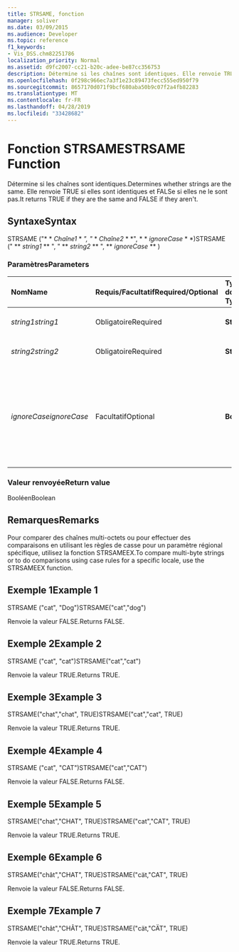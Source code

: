 ```yaml
---
title: STRSAME, fonction
manager: soliver
ms.date: 03/09/2015
ms.audience: Developer
ms.topic: reference
f1_keywords:
- Vis_DSS.chm82251786
localization_priority: Normal
ms.assetid: d9fc2007-cc21-b20c-adee-be87cc356753
description: Détermine si les chaînes sont identiques. Elle renvoie TRUE si elles sont identiques et FALSe si elles ne le sont pas.
ms.openlocfilehash: 0f298c966ec7a3f1e23c89473fecc555ed950f79
ms.sourcegitcommit: 8657170d071f9bcf680aba50b9c07f2a4fb82283
ms.translationtype: MT
ms.contentlocale: fr-FR
ms.lasthandoff: 04/28/2019
ms.locfileid: "33428682"
---
```

# <a name="strsame-function"></a><span data-ttu-id="ad32f-104">Fonction STRSAME</span><span class="sxs-lookup"><span data-stu-id="ad32f-104">STRSAME Function</span></span>

<span data-ttu-id="ad32f-105">Détermine si les chaînes sont identiques.</span><span class="sxs-lookup"><span data-stu-id="ad32f-105">Determines whether strings are the same.</span></span> <span data-ttu-id="ad32f-106">Elle renvoie TRUE si elles sont identiques et FALSe si elles ne le sont pas.</span><span class="sxs-lookup"><span data-stu-id="ad32f-106">It returns TRUE if they are the same and FALSE if they aren't.</span></span> 
  
## <a name="syntax"></a><span data-ttu-id="ad32f-107">Syntaxe</span><span class="sxs-lookup"><span data-stu-id="ad32f-107">Syntax</span></span>

<span data-ttu-id="ad32f-108">STRSAME ("\* \* *Chaîne1* \* *", "* \* *Chaîne2* \* \*", \* \* *ignoreCase* \* \*)</span><span class="sxs-lookup"><span data-stu-id="ad32f-108">STRSAME (" \*\* *string1* \*\* ", " \*\* *string2* \*\* ", \*\* *ignoreCase* \*\* )</span></span> 
  
### <a name="parameters"></a><span data-ttu-id="ad32f-109">Paramètres</span><span class="sxs-lookup"><span data-stu-id="ad32f-109">Parameters</span></span>

|<span data-ttu-id="ad32f-110">**Nom**</span><span class="sxs-lookup"><span data-stu-id="ad32f-110">**Name**</span></span>|<span data-ttu-id="ad32f-111">**Requis/Facultatif**</span><span class="sxs-lookup"><span data-stu-id="ad32f-111">**Required/Optional**</span></span>|<span data-ttu-id="ad32f-112">**Type de données**</span><span class="sxs-lookup"><span data-stu-id="ad32f-112">**Data Type**</span></span>|<span data-ttu-id="ad32f-113">**Description**</span><span class="sxs-lookup"><span data-stu-id="ad32f-113">**Description**</span></span>|
|:-----|:-----|:-----|:-----|
| <span data-ttu-id="ad32f-114">_string1_</span><span class="sxs-lookup"><span data-stu-id="ad32f-114">_string1_</span></span> <br/> |<span data-ttu-id="ad32f-115">Obligatoire</span><span class="sxs-lookup"><span data-stu-id="ad32f-115">Required</span></span>  <br/> |<span data-ttu-id="ad32f-116">**String**</span><span class="sxs-lookup"><span data-stu-id="ad32f-116">**String**</span></span> <br/> |<span data-ttu-id="ad32f-117">Première chaîne à comparer.</span><span class="sxs-lookup"><span data-stu-id="ad32f-117">The first string to compare.</span></span>  <br/> |
| <span data-ttu-id="ad32f-118">_string2_</span><span class="sxs-lookup"><span data-stu-id="ad32f-118">_string2_</span></span> <br/> |<span data-ttu-id="ad32f-119">Obligatoire</span><span class="sxs-lookup"><span data-stu-id="ad32f-119">Required</span></span>  <br/> |<span data-ttu-id="ad32f-120">**String**</span><span class="sxs-lookup"><span data-stu-id="ad32f-120">**String**</span></span> <br/> |<span data-ttu-id="ad32f-121">Deuxième chaîne à comparer.</span><span class="sxs-lookup"><span data-stu-id="ad32f-121">The second string to compare.</span></span>  <br/> |
| <span data-ttu-id="ad32f-122">_ignoreCase_</span><span class="sxs-lookup"><span data-stu-id="ad32f-122">_ignoreCase_</span></span> <br/> |<span data-ttu-id="ad32f-123">Facultatif</span><span class="sxs-lookup"><span data-stu-id="ad32f-123">Optional</span></span>  <br/> |<span data-ttu-id="ad32f-124">**Booléen**</span><span class="sxs-lookup"><span data-stu-id="ad32f-124">**Boolean**</span></span> <br/> |<span data-ttu-id="ad32f-125">Valeur TRUE pour ne pas tenir compte de la casse et valeur FALSE pour tenir compte de la casse dans la comparaison.</span><span class="sxs-lookup"><span data-stu-id="ad32f-125">TRUE to ignore the case and FALSE to compare the case.</span></span> <span data-ttu-id="ad32f-126">La valeur par défaut est FALSE.</span><span class="sxs-lookup"><span data-stu-id="ad32f-126">The default is FALSE.</span></span>  <br/> |
   
### <a name="return-value"></a><span data-ttu-id="ad32f-127">Valeur renvoyée</span><span class="sxs-lookup"><span data-stu-id="ad32f-127">Return value</span></span>

<span data-ttu-id="ad32f-128">Booléen</span><span class="sxs-lookup"><span data-stu-id="ad32f-128">Boolean</span></span>
  
## <a name="remarks"></a><span data-ttu-id="ad32f-129">Remarques</span><span class="sxs-lookup"><span data-stu-id="ad32f-129">Remarks</span></span>

<span data-ttu-id="ad32f-130">Pour comparer des chaînes multi-octets ou pour effectuer des comparaisons en utilisant les règles de casse pour un paramètre régional spécifique, utilisez la fonction STRSAMEEX.</span><span class="sxs-lookup"><span data-stu-id="ad32f-130">To compare multi-byte strings or to do comparisons using case rules for a specific locale, use the STRSAMEEX function.</span></span>
  
## <a name="example-1"></a><span data-ttu-id="ad32f-131">Exemple 1</span><span class="sxs-lookup"><span data-stu-id="ad32f-131">Example 1</span></span>

<span data-ttu-id="ad32f-132">STRSAME ("cat", "Dog")</span><span class="sxs-lookup"><span data-stu-id="ad32f-132">STRSAME("cat","dog")</span></span>
  
<span data-ttu-id="ad32f-133">Renvoie la valeur FALSE.</span><span class="sxs-lookup"><span data-stu-id="ad32f-133">Returns FALSE.</span></span>
  
## <a name="example-2"></a><span data-ttu-id="ad32f-134">Exemple 2</span><span class="sxs-lookup"><span data-stu-id="ad32f-134">Example 2</span></span>

<span data-ttu-id="ad32f-135">STRSAME ("cat", "cat")</span><span class="sxs-lookup"><span data-stu-id="ad32f-135">STRSAME("cat","cat")</span></span>
  
<span data-ttu-id="ad32f-136">Renvoie la valeur TRUE.</span><span class="sxs-lookup"><span data-stu-id="ad32f-136">Returns TRUE.</span></span>
  
## <a name="example-3"></a><span data-ttu-id="ad32f-137">Exemple 3</span><span class="sxs-lookup"><span data-stu-id="ad32f-137">Example 3</span></span>

<span data-ttu-id="ad32f-138">STRSAME("chat","chat", TRUE)</span><span class="sxs-lookup"><span data-stu-id="ad32f-138">STRSAME("cat","cat", TRUE)</span></span>
  
<span data-ttu-id="ad32f-139">Renvoie la valeur TRUE.</span><span class="sxs-lookup"><span data-stu-id="ad32f-139">Returns TRUE.</span></span>
  
## <a name="example-4"></a><span data-ttu-id="ad32f-140">Exemple 4</span><span class="sxs-lookup"><span data-stu-id="ad32f-140">Example 4</span></span>

<span data-ttu-id="ad32f-141">STRSAME ("cat", "CAT")</span><span class="sxs-lookup"><span data-stu-id="ad32f-141">STRSAME("cat","CAT")</span></span>
  
<span data-ttu-id="ad32f-142">Renvoie la valeur FALSE.</span><span class="sxs-lookup"><span data-stu-id="ad32f-142">Returns FALSE.</span></span>
  
## <a name="example-5"></a><span data-ttu-id="ad32f-143">Exemple 5</span><span class="sxs-lookup"><span data-stu-id="ad32f-143">Example 5</span></span>

<span data-ttu-id="ad32f-144">STRSAME("chat","CHAT", TRUE)</span><span class="sxs-lookup"><span data-stu-id="ad32f-144">STRSAME("cat","CAT", TRUE)</span></span>
  
<span data-ttu-id="ad32f-145">Renvoie la valeur TRUE.</span><span class="sxs-lookup"><span data-stu-id="ad32f-145">Returns TRUE.</span></span>
  
## <a name="example-6"></a><span data-ttu-id="ad32f-146">Exemple 6</span><span class="sxs-lookup"><span data-stu-id="ad32f-146">Example 6</span></span>

<span data-ttu-id="ad32f-147">STRSAME("chât","CHAT", TRUE)</span><span class="sxs-lookup"><span data-stu-id="ad32f-147">STRSAME("cät,"CAT", TRUE)</span></span>
  
<span data-ttu-id="ad32f-148">Renvoie la valeur FALSE.</span><span class="sxs-lookup"><span data-stu-id="ad32f-148">Returns FALSE.</span></span>
  
## <a name="example-7"></a><span data-ttu-id="ad32f-149">Exemple 7</span><span class="sxs-lookup"><span data-stu-id="ad32f-149">Example 7</span></span>

<span data-ttu-id="ad32f-150">STRSAME("chât","CHÂT", TRUE)</span><span class="sxs-lookup"><span data-stu-id="ad32f-150">STRSAME("cät,"CÄT", TRUE)</span></span>
  
<span data-ttu-id="ad32f-151">Renvoie la valeur TRUE.</span><span class="sxs-lookup"><span data-stu-id="ad32f-151">Returns TRUE.</span></span>
  

